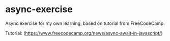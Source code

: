 # async-exercise

Async exercise for my own learning, based on tutorial from FreeCodeCamp.

Tutorial: (https://www.freecodecamp.org/news/async-await-in-javascript/)

